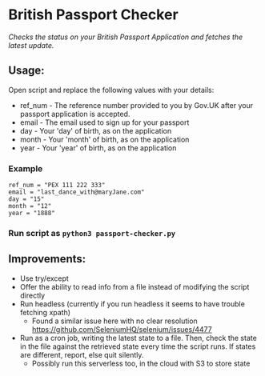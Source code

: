 # British Passport Checker
_Checks the status on your British Passport Application and fetches the latest update._

## Usage:
Open script and replace the following values with your details:

* ref_num - The reference number provided to you by Gov.UK after your passport application is accepted.
* email   - The email used to sign up for your passport
* day     - Your 'day' of birth, as on the application
* month   - Your 'month' of birth, as on the application
* year    - Your 'year' of birth, as on the application

### Example
```
ref_num = "PEX 111 222 333"
email = "last_dance_with@maryJane.com"
day = "15"
month = "12"
year = "1888"
```

### Run script as ```python3 passport-checker.py```

## Improvements:
* Use try/except
* Offer the ability to read info from a file instead of modifying the script directly
* Run headless (currently if you run headless it seems to have trouble fetching xpath)
  * Found a similar issue here with no clear resolution https://github.com/SeleniumHQ/selenium/issues/4477
* Run as a cron job, writing the latest state to a file. Then, check the state in the file against the retrieved state every time the script runs. If states are different, report, else quit silently.
  * Possibly run this serverless too, in the cloud with S3 to store state


